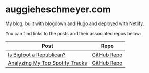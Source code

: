 # auggieheschmeyer.com
My blog, built with blogdown and Hugo and deployed with Netlify.

You can find links to the posts and their associated repos below:

| Post | Repo |
|------|------|
|[Is Bigfoot a Republican?](https://www.auggieheschmeyer.com/blog/is-bigfoot-a-republican/)|[GitHub Repo](https://github.com/realauggieheschmeyer/is_bigfoot_a_republican)|
|[Analyzing My Top Spotify Tracks](https://www.auggieheschmeyer.com/blog/analyzing-my-top-artists/)|[GitHub Repo](https://github.com/realauggieheschmeyer/analyzing_my_spotify)|
